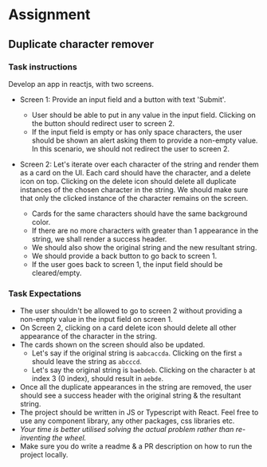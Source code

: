 # Assignment

## Duplicate character remover

### Task instructions

Develop an app in reactjs, with two screens.

- Screen 1: Provide an input field and a button with text 'Submit'.

  - User should be able to put in any value in the input field. Clicking on the button should redirect user to screen 2.
  - If the input field is empty or has only space characters, the user should be shown an alert asking them to provide a non-empty value. In this scenario, we should not redirect the user to screen 2.

- Screen 2: Let's iterate over each character of the string and render them as a card on the UI. Each card should have the character, and a delete icon on top. Clicking on the delete icon should delete all duplicate instances of the chosen character in the string. We should make sure that only the clicked instance of the character remains on the screen.
  - Cards for the same characters should have the same background color.
  - If there are no more characters with greater than 1 appearance in the string, we shall render a success header.
  - We should also show the original string and the new resultant string.
  - We should provide a back button to go back to screen 1.
  - If the user goes back to screen 1, the input field should be cleared/empty.

### Task Expectations

- The user shouldn't be allowed to go to screen 2 without providing a non-empty value in the input field on screen 1.
- On Screen 2, clicking on a card delete icon should delete all other appearance of the character in the string.
- The cards shown on the screen should also be updated.
  - Let's say if the original string is `aabcaccda`. Clicking on the first `a` should leave the string as `abcccd`.
  - Let's say the original string is `baebdeb`. Clicking on the character `b` at index 3 (0 index), should result in `aebde`.
- Once all the duplicate appearances in the string are removed, the user should see a success header with the original string & the resultant string.
- The project should be written in JS or Typescript with React. Feel free to use any component library, any other packages, css libraries etc.
- _Your time is better utilised solving the actual problem rather than re-inventing the wheel._
- Make sure you do write a readme & a PR description on how to run the project locally.
